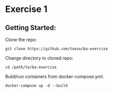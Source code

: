 # Exercise 1

## Getting Started:

Clone the repo: 

`git clone https://github.com/toose/ba-exercise`

Change directory to cloned repo:

`cd /path/to/ba-exercise`

Build/run containers from docker-compose.yml:

`docker-compose up -d --build`